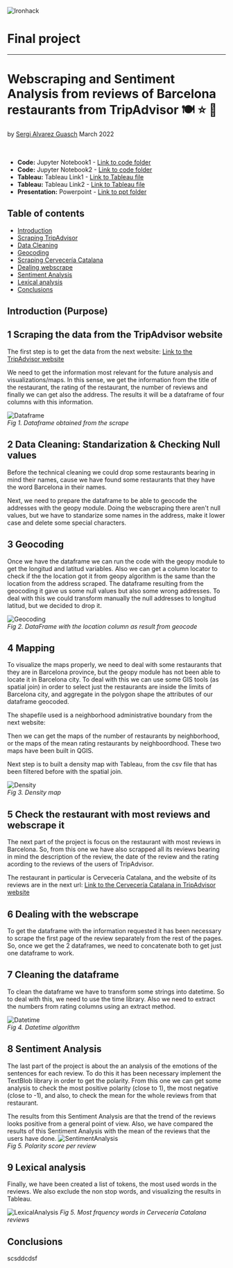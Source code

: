 ![Ironhack](https://github.com/SergiGuasch/sergiguasch/blob/main/labs/week4/Lab2/Ironhack.jpg)  
# Final project  

-------

# Webscraping and Sentiment Analysis from reviews of Barcelona restaurants from TripAdvisor 🍽️ ⭐ 🦉  
by [Sergi Alvarez Guasch](https://github.com/SergiGuasch) March 2022  
<br/><br/>
 - **Code:** Jupyter Notebook1 - [Link to code folder](https://github.com/SergiGuasch/Projects/blob/main/Data%20Analysis/Final%20Project/Restaurants.ipynb)
 - **Code:** Jupyter Notebook2 - [Link to code folder](https://github.com/SergiGuasch/Projects/blob/main/Data%20Analysis/Final%20Project/Full_Reviews.ipynb) 
 - **Tableau:** Tableau Link1 - [Link to Tableau file](https://public.tableau.com/app/profile/sergi4264/viz/TripAdvisor_Restaurants/Heatmap)
 - **Tableau:** Tableau Link2 - [Link to Tableau file](https://public.tableau.com/app/profile/sergi4264/viz/TripAdvisor_Reviews/Words)
 - **Presentation:** Powerpoint - [Link to ppt folder](https://github.com/SergiGuasch/Projects/blob/main/Data%20Analysis/Final%20Project/TripAdvisor.pptx)

## Table of contents  

- [Introduction](#Introduction)
- [Scraping TripAdvisor](https://github.com/SergiGuasch/Projects/edit/main/Data%20Analysis/Final%20Project/Final%20project.md#neural-network)
- [Data Cleaning](https://github.com/SergiGuasch/Projects/edit/main/Data%20Analysis/Final%20Project/Final%20project.md#convolutional-network)
- [Geocoding](https://github.com/SergiGuasch/Projects/edit/main/Data%20Analysis/Final%20Project/Final%20.md#Sentiment-Analysis)
- [Scraping Cervecería Catalana](#Scraping-Cerveceria-Catalana)
- [Dealing webscrape](https://github.com/SergiGuasch/Projects/edit/main/Data%20Analysis/Final%20Project/Final%20.md#Sentiment-Analysis)
- [Sentiment Analysis](https://github.com/SergiGuasch/Projects/edit/main/Data%20Analysis/Final%20Project/Final%20.md#Sentiment-Analysis)
- [Lexical analysis](#Lexical-analysis)  
- [Conclusions](#Conclusions)  
 
## Introduction (Purpose)
<a name="Introduction"/> 




## 1 Scraping the data from the TripAdvisor website  
The first step is to get the data from the next website:  [Link to the TripAdvisor website ](https://www.tripadvisor.es/Search?q=Barcelona&searchSessionId=51C8E5CE54DA772C3953CD9DA7D126D31646914148673ssid&searchNearby=false&sid=6CE36F5C961D4332A3DC16D3040AA0ED1646914152244&blockRedirect=true&ssrc=e&rf=43)  

We need to get the information most relevant for the future analysis and visualizations/maps. In this sense, we get the information from the title of the restaurant, the rating of the restaurant, the number of reviews and finally we can get also the address. The results it will be a dataframe of four columns with this information.

![Dataframe](https://github.com/SergiGuasch/Projects/blob/main/Data%20Analysis/Final%20Project/Images/restaurants.jpg)  
*Fig 1. Dataframe obtained from the scrape*

## 2 Data Cleaning: Standarization & Checking Null values  

Before the technical cleaning we could drop some restaurants bearing in mind their names, cause we have found some restaurants that they have the word Barcelona in their names. 

Next, we need to prepare the dataframe to be able to geocode the addresses with the geopy module. Doing the webscraping there aren't null values, but we have to standarize some names in the address, make it lower case and delete some special characters.  

## 3 Geocoding

Once we have the dataframe we can run the code with the geopy module to get the longitud and latitud variables. Also we can get a column locator to check if the the location got it from geopy algorithm is the same than the location from the address scraped. The dataframe resulting from the geocoding it gave us some null values but also some wrong addresses. To deal with this we could transform manually the null addresses to longitud latitud, but we decided to drop it. 

![Geocoding](https://github.com/SergiGuasch/Projects/blob/main/Data%20Analysis/Final%20Project/Images/Geocoding.jpg)  
*Fig 2. DataFrame with the location column as result from geocode*

## 4 Mapping 

To visualize the maps properly, we need to deal with some restaurants that they are in Barcelona province, but the geopy module has not been able to locate it in Barcelona city. To deal with this we can use some GIS tools (as spatial join) in order to select just the restaurants are inside the limits of Barcelona city, and aggregate in the polygon shape the attributes of our dataframe geocoded.

The shapefile used is a neighborhood administrative boundary from the next website: 

Then we can get the maps of the number of restaurants by neighborhood, or the maps of the mean rating restaurants by neighboordhood.
These two maps have been built in QGIS.

Next step is to built a density map with Tableau, from the csv file that has been filtered before with the spatial join.

![Density](https://github.com/SergiGuasch/Projects/blob/main/Data%20Analysis/Final%20Project/Images/Density.jpg)  
*Fig 3. Density map*

## 5 Check the restaurant with most reviews and webscrape it  
<a name="#Scraping-Cerveceria-Catalana"/>  

The next part of the project is focus on the restaurant with most reviews in Barcelona. So, from this one we have also scrapped all its reviews bearing in mind the description of the review, the date of the review and the rating acording to the reviews of the users of TripAdvisor. 

The restaurant in particular is Cervecería Catalana, and the website of its reviews are in the next url: [Link to the Cervecería Catalana in TripAdvisor website ](https://www.tripadvisor.es/Restaurant_Review-g187497-d782944-Reviews-Cerveceria_Catalana-Barcelona_Catalonia.html)

## 6 Dealing with the webscrape  

To get the dataframe with the information requested it has been necessary to scrape the first page of the review separately from the rest of the pages. So, once we get the 2 dataframes, we need to concatenate both to get just one dataframe to work.

## 7 Cleaning the dataframe  

To clean the dataframe we have to transform some strings into datetime. So to deal with this, we need to use the time library. Also we need to extract the numbers from rating columns using an extract method.

![Datetime](https://github.com/SergiGuasch/Projects/blob/main/Data%20Analysis/Final%20Project/Images/Time.jpg)  
*Fig 4. Datetime algorithm*

## 8 Sentiment Analysis

The last part of the project is about the an analysis of the emotions of the sentences for each review. To do this it has been necessary implement the TextBlob library in order to get the polarity. From this one we can get some analysis to check the most positive polarity (close to 1), the most negative (close to -1), and also, to check the mean for the whole reviews from that restaurant. 

The results from this Sentiment Analysis are that the trend of the reviews looks positive from a general point of view. Also, we have compared the results of this Sentiment Analysis with the mean of the reviews that the users have done. 
![SentimentAnalysis](https://github.com/SergiGuasch/Projects/blob/main/Data%20Analysis/Final%20Project/Images/SentAn.jpg)  
*Fig 5. Polarity score per review*

## 9 Lexical analysis  
<a name="Lexical-analysis"/> 

Finally, we have been created a list of tokens, the most used words in the reviews. We also exclude the non stop words, and visualizing the results in Tableau.  

![LexicalAnalysis](https://github.com/SergiGuasch/Projects/blob/main/Data%20Analysis/Final%20Project/Images/words.jpg)
*Fig 5. Most frquency words in Cervecería Catalana reviews*
 
## Conclusions  
<a name="Conclusions"/> 

scsddcdsf
  




